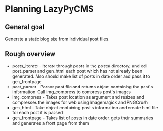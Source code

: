 Planning LazyPyCMS
==================
General goal
------------
Generate a static blog site from individual post files.

Rough overview
--------------
* posts_iterate - Iterate through posts in the posts/ directory, and call post_parser and gen_html each post which has not already been generated. Also should make list of posts in date order and pass it to gen_frontpage
* post_parser - Parses post file and returns object containing the post's information. Call img_compress to compress post's images
* img_compress - Takes post location as argument and resizes and compresses the images for web using Imagemagick and PNGCrush
* gen_html - Take object containing post's information and create html file for each post it is passed
* gen_frontpage - Takes list of posts in date order, gets their summaries and generates a front page from them
